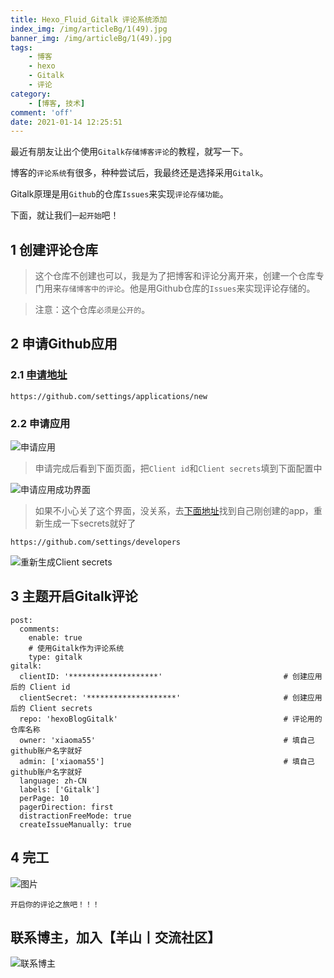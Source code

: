 ```yaml
---
title: Hexo_Fluid_Gitalk 评论系统添加
index_img: /img/articleBg/1(49).jpg
banner_img: /img/articleBg/1(49).jpg
tags:
    - 博客
    - hexo
    - Gitalk
    - 评论
category:
    - [博客, 技术]
comment: 'off'
date: 2021-01-14 12:25:51
---
```


最近有朋友让出个使用`Gitalk存储博客评论`的教程，就写一下。

博客的`评论系统`有很多，种种尝试后，我最终还是选择采用`Gitalk`。

Gitalk原理是用`Github`的仓库`Issues`来实现`评论存储功能`。

下面，就让我们`一起开始`吧！

<!-- more -->

## 1 创建评论仓库

> 这个仓库不创建也可以，我是为了把博客和评论分离开来，创建一个仓库专门用来`存储博客中的评论`。他是用Github仓库的`Issues`来实现评论存储的。

> 注意：这个仓库`必须是公开的`。

## 2 申请Github应用

### 2.1 [申请地址](https://github.com/settings/applications/new)

```
https://github.com/settings/applications/new
```
### 2.2 申请应用

![申请应用](/img/articleContent/Hexo_Fluid_Gitalk/1.png)

> 申请完成后看到下面页面，把`Client id`和`Client secrets`填到下面配置中

![申请应用成功界面](/img/articleContent/Hexo_Fluid_Gitalk/2.png)

> 如果不小心关了这个界面，没关系，去[下面地址](https://github.com/settings/developers)找到自己刚创建的app，重新生成一下secrets就好了

```
https://github.com/settings/developers
```

![重新生成Client secrets](/img/articleContent/Hexo_Fluid_Gitalk/3.png)  

## 3 主题开启Gitalk评论

```
post:
  comments:
    enable: true
    # 使用Gitalk作为评论系统
    type: gitalk   
gitalk:
  clientID: '********************'                           # 创建应用后的 Client id
  clientSecret: '********************'                       # 创建应用后的 Client secrets
  repo: 'hexoBlogGitalk'                                     # 评论用的仓库名称
  owner: 'xiaoma55'                                          # 填自己github账户名字就好
  admin: ['xiaoma55']                                        # 填自己github账户名字就好
  language: zh-CN
  labels: ['Gitalk']
  perPage: 10
  pagerDirection: first
  distractionFreeMode: true
  createIssueManually: true
```

## 4 完工

![图片](/img/articleContent/Hexo_Fluid_Gitalk/4.png)

`开启你的评论之旅吧！！！`

## 联系博主，加入【羊山丨交流社区】
![联系博主](/img/icon/wechatFindMe.png)